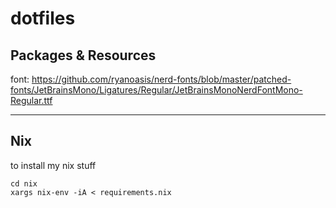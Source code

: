 # dotfiles #

## Packages & Resources ##

font: https://github.com/ryanoasis/nerd-fonts/blob/master/patched-fonts/JetBrainsMono/Ligatures/Regular/JetBrainsMonoNerdFontMono-Regular.ttf

---

## Nix

to install my nix stuff

```
cd nix
xargs nix-env -iA < requirements.nix
```
